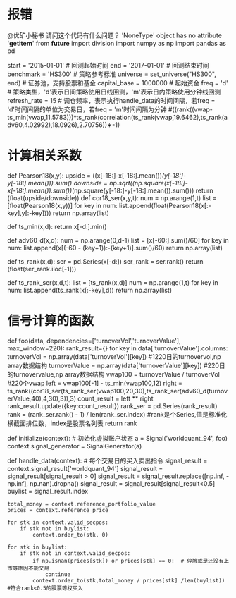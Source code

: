 # 报错 

@优矿小秘书  请问这个代码有什么问题？ 'NoneType' object has no attribute '__getitem__'
from __future__ import division
import numpy as np
import pandas as pd

start = '2015-01-01'                       # 回测起始时间
end = '2017-01-01'                         # 回测结束时间
benchmark = 'HS300'                        # 策略参考标准
universe = set_universe("HS300", end)  # 证券池，支持股票和基金
capital_base = 1000000                      # 起始资金
freq = 'd'                                 # 策略类型，'d'表示日间策略使用日线回测，'m'表示日内策略使用分钟线回测
refresh_rate = 15                      # 调仓频率，表示执行handle_data的时间间隔，若freq = 'd'时间间隔的单位为交易日，若freq = 'm'时间间隔为分钟
#((rank((vwap-ts_min(vwap,11.5783)))^ts_rank(correlation(ts_rank(vwap,19.6462),ts_rank(adv60,4.02992),18.0926),2.70756))∗-1)


# 计算相关系数 
def Pearson18(x,y):
    upside = ((x[-18:]-x[-18:].mean())*(y[-18:]-y[-18:].mean())).sum()
    downside = np.sqrt((np.square(x[-18:]-x[-18:].mean()).sum())*(np.square(y[-18:]-y[-18:].mean()).sum()))
    return (float(upside/downside))
def cor18_ser(x,y,t):
    num = np.arange(1,t)
    list = [float(Pearson18(x,y))]
    for key in num:
        list.append(float(Pearson18(x[:-key],y[:-key])))
    return np.array(list)

def ts_min(x,d):
    return x[-d:].min()

def adv60_d(x,d):
    num = np.arange(0,d-1)
    list = [x[-60:].sum()/60]
    for key in num:
        list.append(x[(-60 - (key+1)):-(key+1)].sum()/60)
    return np.array(list)

def ts_rank(x,d):
    ser = pd.Series(x[-d:])
    ser_rank = ser.rank()
    return (float(ser_rank.iloc[-1]))

def ts_rank_ser(x,d,t):
    list = [ts_rank(x,d)]
    num = np.arange(1,t)
    for key in num:
        list.append(ts_rank(x[:-key],d))
    return np.array(list)

           
    
# 信号计算的函数
def foo(data, dependencies=['turnoverVol','turnoverValue'], max_window=220):
    rank_result={}
    for key in data['turnoverValue'].columns:
        turnoverVol = np.array(data['turnoverVol'][key])         #1220日的turnovervol,np array数据结构
        turnoverValue = np.array(data['turnoverValue'][key])   #220日的turnovervalue,np array数据结构
        vwap100 = turnoverValue / turnoverVol #220个vwap
        left = vwap100[-1] - ts_min(vwap100,12)
        right = ts_rank((cor18_ser(ts_rank_ser(vwap100,20,30),ts_rank_ser(adv60_d(turnoverValue,40),4,30),3)),3)
        count_result = left ** right
        rank_result.update({key:count_result})
    rank_ser = pd.Series(rank_result)
    rank = (rank_ser.rank() - 1) / len(rank_ser.index)   #rank是个Series,值是标准化横截面排位数，index是股票名列表
    return rank
    
    
def initialize(context):                   # 初始化虚拟账户状态
    a = Signal('worldquant_94', foo)
    context.signal_generator = SignalGenerator(a)
    
def handle_data(context):                  # 每个交易日的买入卖出指令
    signal_result = context.signal_result['worldquant_94']
    signal_result = signal_result[signal_result > 0]
    signal_result = signal_result.replace([np.inf, -np.inf], np.nan).dropna()
    signal_result = signal_result[signal_result<0.5]
    buylist = signal_result.index
    
    total_money = context.reference_portfolio_value
    prices = context.reference_price 

    for stk in context.valid_secpos:
        if stk not in buylist:
            context.order_to(stk, 0)
        
    for stk in buylist:
        if stk not in context.valid_secpos:
            if np.isnan(prices[stk]) or prices[stk] == 0:  # 停牌或是还没有上市等原因不能交易
                continue
            context.order_to(stk,total_money / prices[stk] /len(buylist)) #符合rank<0.5的股票等权买入